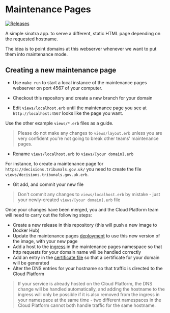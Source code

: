 # Maintenance Pages

[![Releases](https://img.shields.io/github/release/ministryofjustice/cloud-platform-maintenance-pages/all.svg?style=flat-square)](https://github.com/ministryofjustice/cloud-platform-maintenance-pages/releases)

A simple sinatra app. to serve a different, static HTML page depending on the requested hostname.

The idea is to point domains at this webserver whenever we want to put them into maintenance mode.

## Creating a new maintenance page

* Use `make run` to start a local instance of the maintenance pages webserver on port 4567 of your computer.

* Checkout this repository and create a new branch for your domain

* Edit `views/localhost.erb` until the maintenance page you see at `http://localhost:4567` looks like the page you want.

Use the other example `views/*.erb` files as a guide.

> Please do not make any changes to `views/layout.erb` unless you are very confident you're not going to break other teams' maintenance pages.

* Rename `views/localhost.erb` to `views/[your domain].erb`

For instance, to create a maintenance page for `https://decisions.tribunals.gov.uk/` you need to create the file `views/decisions.tribunals.gov.uk.erb`.

* Git add, and commit your new file

> Don't commit any changes to `views/localhost.erb` by mistake - just your newly-created `views/[your domain].erb` file

Once your changes have been merged, you and the Cloud Platform team will need to carry out the following steps:

* Create a new release in this repository (this will push a new image to Docker Hub)
* Update the maintenance pages [deployment] to use this new version of the image, with your new page
* Add a host to the [ingress] in the maintenance pages namespace so that http requests for your domain name will be handled correctly
* Add an entry in the [certificate file] so that a certificate for your domain will be generated
* Alter the DNS entries for your hostname so that traffic is directed to the Cloud Platform

> If your service is already hosted on the Cloud Platform, the DNS change will be handled automatically, and adding the hostname to the ingress will only be possible if it is also removed from the ingress in your namespace at the same time - two different namespaces in the Cloud Platform cannot both handle traffic for the same hostname.

[certificate file]: https://github.com/ministryofjustice/cloud-platform-environments/blob/main/namespaces/live-1.cloud-platform.service.justice.gov.uk/maintenance-pages/certificate.yaml
[deployment]: https://github.com/ministryofjustice/cloud-platform-environments/blob/main/namespaces/live-1.cloud-platform.service.justice.gov.uk/maintenance-pages/deployment.yaml
[ingress]: https://github.com/ministryofjustice/cloud-platform-environments/blob/main/namespaces/live-1.cloud-platform.service.justice.gov.uk/maintenance-pages/ingress.yaml
